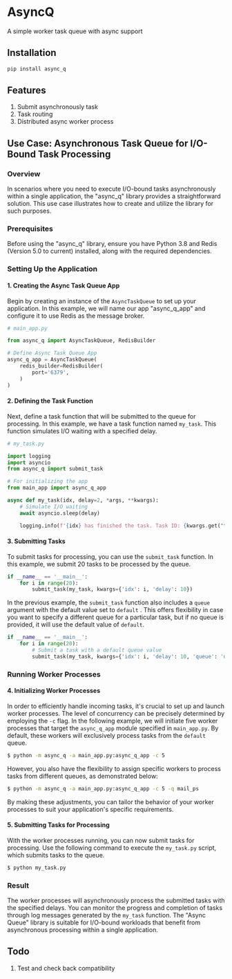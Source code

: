 # AsyncQ
A simple worker task queue with async support
## Installation
```bash
pip install async_q
```

## Features
1. Submit asynchronously task 
2. Task routing
3. Distributed async worker process

## Use Case: Asynchronous Task Queue for I/O-Bound Task Processing

### Overview
In scenarios where you need to execute I/O-bound tasks asynchronously within a single application, the "async_q" library provides a straightforward solution. This use case illustrates how to create and utilize the library for such purposes.

### Prerequisites
Before using the "async_q" library, ensure you have Python 3.8 and Redis (Version 5.0 to current) installed, along with the required dependencies.


### Setting Up the Application

#### 1. Creating the Async Task Queue App
Begin by creating an instance of the `AsyncTaskQueue` to set up your application. In this example, we will name our app "async_q_app" and configure it to use Redis as the message broker.

```python
# main_app.py

from async_q import AsyncTaskQueue, RedisBuilder

# Define Async Task Queue App
async_q_app = AsyncTaskQueue(
    redis_builder=RedisBuilder(
        port='6379',
    )
)
```

#### 2. Defining the Task Function
Next, define a task function that will be submitted to the queue for processing. In this example, we have a task function named `my_task`. This function simulates I/O waiting with a specified delay.

```python
# my_task.py

import logging
import asyncio
from async_q import submit_task

# For initializing the app
from main_app import async_q_app

async def my_task(idx, delay=2, *args, **kwargs):
    # Simulate I/O waiting
    await asyncio.sleep(delay)

    logging.info(f'{idx} has finished the task. Task ID: {kwargs.get("task_id")}')
```

#### 3. Submitting Tasks
To submit tasks for processing, you can use the `submit_task` function. In this example, we submit 20 tasks to be processed by the queue.

```python
if __name__ == '__main__':
    for i in range(20):
        submit_task(my_task, kwargs={'idx': i, 'delay': 10})
```

In the previous example, the `submit_task` function also includes a `queue` argument with the default value set to `default` .  This offers flexibility in case you want to specify a different queue for a particular task, but if no queue is provided, it will use the default value of `default`.

```python
if __name__ == '__main__':
    for i in range(20):
        # Submit a task with a default queue value
        submit_task(my_task, kwargs={'idx': i, 'delay': 10, 'queue': 'default'})
```

### Running Worker Processes



#### 4. Initializing Worker Processes

In order to efficiently handle incoming tasks, it's crucial to set up and launch worker processes. The level of concurrency can be precisely determined by employing the `-c` flag. In the following example, we will initiate five worker processes that target the `async_q_app` module specified in `main_app.py`. By default, these workers will exclusively process tasks from the `default` queue.

```bash
$ python -m async_q -a main_app.py:async_q_app -c 5
```

However, you also have the flexibility to assign specific workers to process tasks from different queues, as demonstrated below:

```bash
$ python -m async_q -a main_app.py:async_q_app -c 5 -q mail_ps
```

By making these adjustments, you can tailor the behavior of your worker processes to suit your application's specific requirements.

#### 5. Submitting Tasks for Processing
With the worker processes running, you can now submit tasks for processing. Use the following command to execute the `my_task.py` script, which submits tasks to the queue.

```bash
$ python my_task.py
```

### Result
The worker processes will asynchronously process the submitted tasks with the specified delays. You can monitor the progress and completion of tasks through log messages generated by the `my_task` function. The "Async Queue" library is suitable for I/O-bound workloads that benefit from asynchronous processing within a single application.

## Todo
1. Test and check back compatibility

